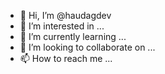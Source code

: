 - 👋 Hi, I’m @haudagdev
- 👀 I’m interested in ...
- 🌱 I’m currently learning ...
- 💞️ I’m looking to collaborate on ...
- 📫 How to reach me ...

<!---
haudagdev/haudagdev is a ✨ special ✨ repository because its `README.md` (this file) appears on your GitHub profile.
You can click the Preview link to take a look at your changes.
--->
